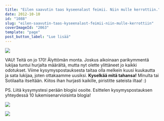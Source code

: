 ```yaml
---
title: "Eilen saavutin taas kyseenalast feimii. Niin mulle kerrottiin."
date: 2012-10-10
id: "1088"
slug: "eilen-saavutin-taas-kyseenalast-feimii-niin-mulle-kerrottiin"
coverImageId: "2063"
template: "page"
post_button_label: "Lue lisää"
---
```


[![](/images/170.png)](http://4.bp.blogspot.com/-JsBTi05JgOU/UHWdlhLaHyI/AAAAAAAABlg/LR2uDQNHkNA/s1600/170.png)

VAU! Teitä on jo 170! Älyttömän monta. Joskus aikoinaan parikymmentä lukijaa tuntui hurjalta määrältä, mutta nyt olette ylittäneet jo kaikki odotukset. Viime kysymyspostauksesta taitaa olla melkein kuusi kuukautta ja sata lukijaa, joten ottakaamme uusiksi. **Kyselkää mitä tahansa!** Minulta tai Sotilaalta itseltään. Kiitos ihan hurjasti kaikille, piristitte sateista iltaa! :)

PS. Liitä kysymystesi perään blogisi osoite. Esittelen kysymyspostauksen yhteydessä 10 lukemisenarvioisinta blogia!

[![](/images/IMG_0310j.JPG)](http://3.bp.blogspot.com/-583-PJINV2g/UHWfffTjxKI/AAAAAAAABlw/4MCk9FKX_jA/s1600/IMG_0310j.JPG)

[![](/images/ak.png)](http://1.bp.blogspot.com/-OUyUHZUYb7I/UHWfUWLeUyI/AAAAAAAABlo/9_O6hRAxd8o/s1600/ak.png)
